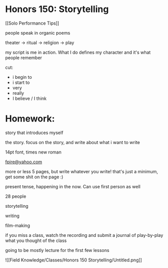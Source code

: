 # Honors 150: Storytelling

[[Solo Performance Tips]]

people speak in organic poems

theater → ritual → religion → play

my script is me in action. What I do defines my character and it's what people remember

cut:

- i begin to
- i start to
- very
- really
- I believe / I think

# Homework:

story that introduces myself

the story. focus on the story, and write about what i want to write

14pt font, times new roman

fpire@yahoo.com

more or less 5 pages, but write whatever you write! that's just a minimum, get some shit on the page :)

present tense, happening in the now. Can use first person as well

28 people

storytelling

writing

film-making

if you miss a class, watch the recording and submit a journal of play-by-play what you thought of the class

going to be mostly lecture for the first few lessons

![[Field Knowledge/Classes/Honors 150 Storytelling/Untitled.png]]
